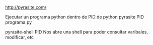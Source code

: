 http://pyrasite.com/

Ejecutar un programa python dentro de PID de python
pyrasite PID programa.py


pyrasite-shell PID
Nos abre una shell para poder consultar varibales, modificar, etc
